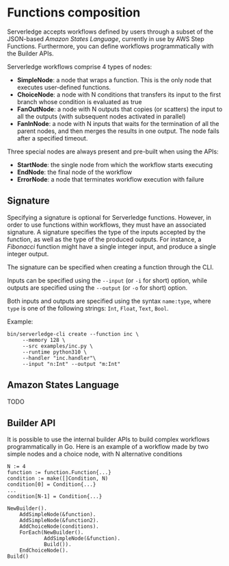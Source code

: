 # Functions composition

Serverledge accepts workflows defined by users through a subset of the JSON-based *Amazon States Language*, currently in use by AWS Step Functions. Furthermore, you can define workflows programmatically
with the Builder APIs.

Serverledge workflows comprise 4 types of nodes:
- **SimpleNode**: a node that wraps a function. This is the only node that executes user-defined functions.
- **ChoiceNode**: a node with N conditions that transfers its input to the first branch whose condition is evaluated as true
- **FanOutNode**: a node with N outputs that copies (or scatters) the input to all the outputs (with subsequent nodes activated in parallel)
-  **FanInNode**: a node with N inputs that waits for the termination of all the parent nodes, and then merges the results in one output. The node fails after a specified timeout.

Three special nodes are always present and pre-built when using the APIs:
- **StartNode**: the single node from which the workflow starts executing
- **EndNode**: the final node of the workflow
- **ErrorNode**: a node that terminates workflow execution with failure 


## Signature
Specifying a signature is optional for Serverledge functions. However,
in order to use functions within workflows, they must have an associated signature.
A signature specifies the type of the inputs accepted by the function, as well as the type of the produced outputs. For instance, a *Fibonacci* function might have a single integer input, and produce a single integer output.

The signature can be specified when creating a function through the CLI.

Inputs can be specified using the `--input` (or `-i` for short) option, while outputs are specified using the `--output` (or `-o` for short) option.

Both inputs and outputs are specified using the syntax `name:type`, where `type` is one of the following strings: `Int`, `Float`, `Text`, `Bool`.

Example:

	bin/serverledge-cli create --function inc \
	     --memory 128 \
	     --src examples/inc.py \
	     --runtime python310 \
	     --handler "inc.handler"\
	     --input "n:Int" --output "m:Int"



## Amazon States Language

TODO

## Builder API

It is possible to use the internal builder APIs to build complex workflows programmatically in Go.
Here is an example of a workflow made by two simple nodes and a choice node, with N alternative conditions

	N := 4
	function := function.Function{...}
	condition := make([]Condition, N)
	condition[0] = Condition{...}
	...
	condition[N-1] = Condition{...}
	
	NewBuilder().
	    AddSimpleNode(&function).
	    AddSimpleNode(&function2).
	    AddChoiceNode(conditions).
	    ForEach(NewBuilder().
	            AddSimpleNode(&function).
	            Build()).
	    EndChoiceNode().
    Build()